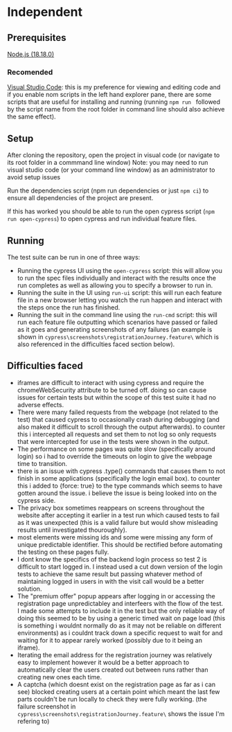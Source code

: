 # Independent

## Prerequisites
[Node.js (18.18.0)](https://nodejs.org/en)

### Recomended
[Visual Studio Code](https://code.visualstudio.com/): this is my preference for viewing and editing code and if you enable nom scripts in the left hand explorer pane, there are some scripts that are useful for installing and running (running `npm run ` followed by the script name from the root folder in command line should also achieve the same effect).

## Setup
After cloning the repository, open the project in visual code (or navigate to its root folder in a commmand line window)
Note: you may need to run visual studio code (or your command line window) as an administrator to avoid setup issues

Run the dependencies script (npm run dependencies or just `npm ci`) to ensure all dependencies of the project are present.

If this has worked you should be able to run the open cypress script (`npm run open-cypress`) to open cypress and run individual feature files.

## Running
The test suite can be run in one of three ways:
* Running the cypress UI using the `open-cypress` script: this will allow you to run the spec files individually and interact with the results once the run completes as well as allowing you to specify a browser to run in.
* Running the suite in the UI using `run-ui` script: this will run each feature file in a new browser letting you watch the run happen and interact with the steps once the run has finished.
* Running the suit in the command line using the `run-cmd` script: this will run each feature file outputting which scenarios have passed or failed as it goes and generating screenshots of any failures (an example is shown in `cypress\screenshots\registrationJourney.feature\` which is also referenced in the difficulties faced section below).

## Difficulties faced
* iframes are difficult to interact with using cypress and require the chromeWebSecurity attribute to be turned off. doing so can cause issues for certain tests but within the scope of this test suite it had no adverse effects.
* There were many failed requests from the webpage (not related to the test) that caused cypress to occasionally crash during debugging (and also maked it difficult to scroll through the output afterwards). to counter this i intercepted all requests and set them to not log so only requests that were intercepted for use in the tests were shown in the output.
* The performance on some pages was quite slow (specifically around login) so i had to override the timeouts on login to give the webpage time to transition.
* there is an issue with cypress .type() commands that causes them to not finish in some applications (specifically the login email box). to counter this i added to {force: true} to the type commands which seems to have gotten around the issue. i believe the issue is being looked into on the cypress side.
* The privacy box sometimes reappears on screens throughout the website after accepting it earlier in a test run which caused tests to fail as it was unexpected (this is a valid failure but would show misleading results until investigated thouroughly).
* most elements were missing ids and some were missing any form of unique predictable identifier. This should be rectified before automating the testing on these pages fully.
* I dont know the specifics of the backend login process so test 2 is difficult to start logged in. I instead used a cut down version of the login tests to achieve the same result but passing whatever method of maintaining logged in users in with the visit call would be a better solution.
* The "premium offer" popup appears after logging in or accessing the registration page unpredictabley and interfeers with the flow of the test. I made some attempts to include it in the test but the only reliable way of doing this seemed to be by using a generic timed wait on page load (this is something i wouldnt normally do as it may not be reliable on different environments) as i couldnt track down a specific request to wait for and waiting for it to appear rarely worked (possibly due to it being an iframe).
* Iterating the email address for the registration journey was relatively easy to implement however it would be a better approach to automatically clear the users created out between runs rather than creating new ones each time.
* A captcha (which doesnt exist on the registration page as far as i can see) blocked creating users at a certain point which meant the last few parts couldn't be run locally to check they were fully working. (the failure screenshot in `cypress\screenshots\registrationJourney.feature\` shows the issue I'm refering to)